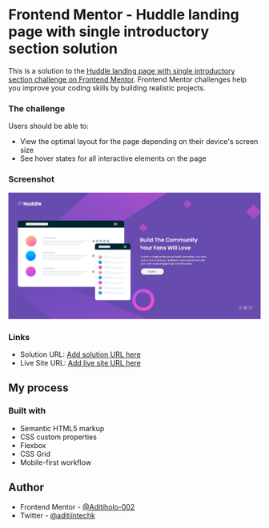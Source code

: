 # Frontend Mentor - Huddle landing page with single introductory section solution

This is a solution to the [Huddle landing page with single introductory section challenge on Frontend Mentor](https://www.frontendmentor.io/challenges/huddle-landing-page-with-a-single-introductory-section-B_2Wvxgi0). Frontend Mentor challenges help you improve your coding skills by building realistic projects. 


### The challenge

Users should be able to:

- View the optimal layout for the page depending on their device's screen size
- See hover states for all interactive elements on the page

### Screenshot

![](./screenshot.JPG)

### Links

- Solution URL: [Add solution URL here](https://your-solution-url.com)
- Live Site URL: [Add live site URL here](https://your-live-site-url.com)

## My process

### Built with

- Semantic HTML5 markup
- CSS custom properties
- Flexbox
- CSS Grid
- Mobile-first workflow

## Author

- Frontend Mentor - [@Aditiholo-002](https://www.frontendmentor.io/profile/Aditi002-holo)
- Twitter - [@aditiintechk](https://twitter.com/aditiintechk)

